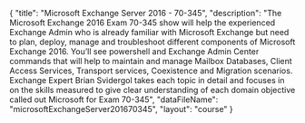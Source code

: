 {
	"title": "Microsoft Exchange Server 2016 - 70-345",
	"description": "The Microsoft Exchange 2016 Exam 70-345 show will help the experienced Exchange Admin who is already familiar with Microsoft Exchange but need to plan, deploy, manage and troubleshoot different components of Microsoft Exchange 2016.  You’ll see powershell and Exchange Admin Center commands that will help to maintain and manage Mailbox Databases, Client Access Services, Transport services, Coexistence and Migration scenarios.  Exchange Expert Brian Svidergol takes each topic in detail and focuses in on the skills measured to give clear understanding of each domain objective called out Microsoft for Exam 70-345",
	"dataFileName": "microsoftExchangeServer201670345",
	"layout": "course"
}